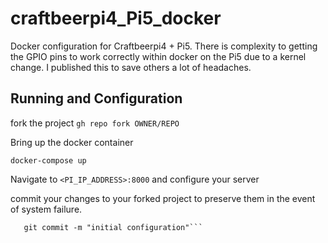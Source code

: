 # craftbeerpi4_Pi5_docker
Docker configuration for Craftbeerpi4 + Pi5. There is complexity to getting the GPIO pins to work correctly within docker on the Pi5 due to a kernel change. I published this to save others a lot of headaches.

## Running and Configuration

fork the project
```gh repo fork OWNER/REPO```

Bring up the docker container

```docker-compose up```

Navigate to `<PI_IP_ADDRESS>:8000` and configure your server

commit your changes to your forked project to preserve them in the event of system failure.

```git add --all
   git commit -m "initial configuration"```


